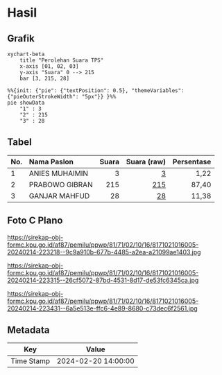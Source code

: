 # Hasil

## Grafik

```mermaid
xychart-beta
    title "Perolehan Suara TPS"
    x-axis [01, 02, 03]
    y-axis "Suara" 0 --> 215
    bar [3, 215, 28]
```

```mermaid
%%{init: {"pie": {"textPosition": 0.5}, "themeVariables": {"pieOuterStrokeWidth": "5px"}} }%%
pie showData
    "1" : 3
    "2" : 215
    "3" : 28
```

## Tabel

| No. | Nama Paslon    | Suara | Suara (raw) | Persentase |
|:--- |:-------------- | -----:| -----------:| ----------:|
| 1   | ANIES MUHAIMIN | 3     | [3][p-1]    | 1,22       |
| 2   | PRABOWO GIBRAN | 215   | [215][p-2]  | 87,40      |
| 3   | GANJAR MAHFUD  | 28    | [28][p-3]   | 11,38      |


[p-1]: https://github.com/gigit-pemilu/pemilu-2024-81-maluku/blob/main/pilpres/hitung-suara/sub/81-maluku/sub/71-kota-ambon/sub/02-sirimau/sub/1016-batu-gajah/sub/005-tps/sub/paslon-1.txt
[p-2]: https://github.com/gigit-pemilu/pemilu-2024-81-maluku/blob/main/pilpres/hitung-suara/sub/81-maluku/sub/71-kota-ambon/sub/02-sirimau/sub/1016-batu-gajah/sub/005-tps/sub/paslon-2.txt
[p-3]: https://github.com/gigit-pemilu/pemilu-2024-81-maluku/blob/main/pilpres/hitung-suara/sub/81-maluku/sub/71-kota-ambon/sub/02-sirimau/sub/1016-batu-gajah/sub/005-tps/sub/paslon-3.txt

## Foto C Plano

https://sirekap-obj-formc.kpu.go.id/af87/pemilu/ppwp/81/71/02/10/16/8171021016005-20240214-223218--9c9a910b-677b-4485-a2ea-a21099ae1403.jpg

https://sirekap-obj-formc.kpu.go.id/af87/pemilu/ppwp/81/71/02/10/16/8171021016005-20240214-223315--26cf5072-87bd-4531-8d17-de53fc6345ca.jpg

https://sirekap-obj-formc.kpu.go.id/af87/pemilu/ppwp/81/71/02/10/16/8171021016005-20240214-223431--6a5e513e-ffc6-4e89-8680-c73dec6f2561.jpg


## Metadata

| Key        | Value               |
| ---------- | ------------------- |
| Time Stamp | 2024-02-20 14:00:00 |



